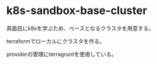 # k8s-sandbox-base-cluster
真面目にk8sを学ぶため、ベースとなるクラスタを用意する。

terraformでローカルにクラスタを作る。

providerの管理にterragruntを使用している。
